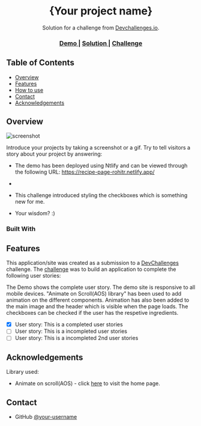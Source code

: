 <!-- Please update value in the {}  -->

<h1 align="center">{Your project name}</h1>

<div align="center">
   Solution for a challenge from  <a href="http://devchallenges.io" target="_blank">Devchallenges.io</a>.
</div>

<div align="center">
  <h3>
    <a href="https://{https://recipe-page-rohitr.netlify.app/}">
      Demo
    </a>
    <span> | </span>
    <a href="https://{your-url-to-the-solution}">
      Solution
    </a>
    <span> | </span>
    <a href="https://{https://devchallenges.io/challenges/OEKdUZ6xs0h99C38XVht}">
      Challenge
    </a>
  </h3>
</div>

<!-- TABLE OF CONTENTS -->

## Table of Contents

- [Overview](#overview)
  <!-- - [Built With](#built-with) -->
- [Features](#features)
- [How to use](#how-to-use)
- [Contact](#contact)
- [Acknowledgements](#acknowledgements)

<!-- OVERVIEW -->

## Overview

![screenshot](https://user-images.githubusercontent.com/16707738/92399059-5716eb00-f132-11ea-8b14-bcacdc8ec97b.png)

Introduce your projects by taking a screenshot or a gif. Try to tell visitors a story about your project by answering:

<!-- - Where can I see your demo? -->
- The demo has been deployed using Ntlify and can be viewed through the following URL: https://recipe-page-rohitr.netlify.app/

<!-- - What was your experience? -->
-

<!-- - What have you learned/improved? -->
- This challenge introduced styling the checkboxes which is something new for me.  

- Your wisdom? :)

### Built With

<!-- This section should list any major frameworks that you built your project using. Here are a few examples.-->

<!-- - [React](https://reactjs.org/)
- [Vue.js](https://vuejs.org/)
- [Tailwind](https://tailwindcss.com/) -->

## Features

<!-- List the features of your application or follow the template. Don't share the figma file here :) -->

This application/site was created as a submission to a [DevChallenges](https://devchallenges.io/challenges) challenge. The [challenge](https://devchallenges.io/challenges/TtUjDt19eIHxNQ4n5jps) was to build an application to complete the following user stories:

The Demo shows the complete user story. The demo site is responsive to all mobile devices. "Animate on Scroll(AOS) library" has been used to add animation on the different components. Animation has also been added to the main image and the header which is visible when the page loads. The checkboxes can be checked if the user has the respetive ingredients. 

- [x] User story: This is a completed user stories
- [ ] User story: This is a incompleted user stories
- [ ] User story: This is a incompleted 2nd user stories

<!-- ## How To Use

To clone and run this application, you'll need [Git](https://git-scm.com) and [Node.js](https://nodejs.org/en/download/) (which comes with [npm](http://npmjs.com)) installed on your computer. From your command line:

```bash
# Clone this repository
$ git clone https://github.com/your-user-name/your-project-name

# Install dependencies
$ npm install

# Run the app
$ npm start
``` -->

## Acknowledgements

<!-- This section should list any articles or add-ons/plugins that helps you to complete the project. This is optional but it will help you in the future. For exmpale -->

<!-- - [Steps to replicate a design with only HTML and CSS](https://devchallenges-blogs.web.app/how-to-replicate-design/)
- [Node.js](https://nodejs.org/)
- [Marked - a markdown parser](https://github.com/chjj/marked) -->

Library used:
- Animate on scroll(AOS) - click [here](https://michalsnik.github.io/aos/) to visit the home page.

## Contact

<!-- - Website [your-website.com](https://{your-web-site-link}) -->
- GitHub [@your-username](https://{github.com/code-rohitr})
<!-- - Twitter [@your-twitter](https://{twitter.com/your-username}) -->
